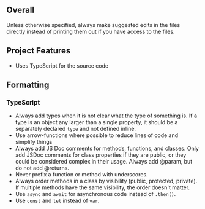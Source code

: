 ## Overall

Unless otherwise specified, always make suggested edits in the files directly instead of printing them out if you have access to the files.

## Project Features

- Uses TypeScript for the source code

## Formatting

### TypeScript

- Always add types when it is not clear what the type of something is. If a type is an object any larger than a single property, it should be a separately declared `type` and not defined inline.
- Use arrow-functions where possible to reduce lines of code and simplify things
- Always add JS Doc comments for methods, functions, and classes. Only add JSDoc comments for class properties if they are public, or they could be considered complex in their usage. Always add @param, but do not add @returns.
- Never prefix a function or method with underscores.
- Always order methods in a class by visibility (public, protected, private). If multiple methods have the same visibility, the order doesn't matter.
- Use `async` and `await` for asynchronous code instead of `.then()`.
- Use `const` and `let` instead of `var`.
